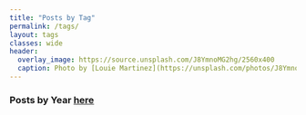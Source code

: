 ```yaml
---
title: "Posts by Tag"
permalink: /tags/
layout: tags
classes: wide
header:
  overlay_image: https://source.unsplash.com/J8YmnoMG2hg/2560x400
  caption: Photo by [Louie Martinez](https://unsplash.com/photos/J8YmnoMG2hg) on [Unsplash](https://unsplash.com)
---
```


### Posts by <i class="fas fa-fw fa-calendar-alt" aria-hidden="true"></i> Year [here](/articles/)
